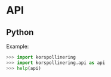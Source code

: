# API

## Python

Example:

```python
>>> import korspollinering
>>> import korspollinering.api as api
>>> help(api)
```

